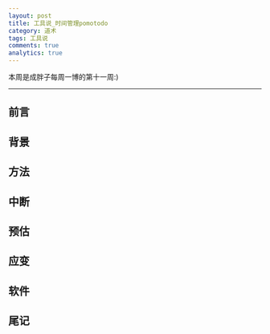 ```yaml
---
layout: post
title: 工具说_时间管理pomotodo
category: 道术
tags: 工具说
comments: true
analytics: true
---
```


本周是成胖子每周一博的第十一周:)

---

## 前言

## 背景

## 方法

## 中断

## 预估

## 应变

## 软件

## 尾记
